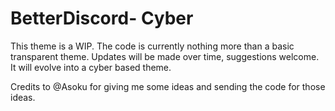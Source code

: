 # BetterDiscord- Cyber
This theme is a WIP. The code is currently nothing more than a basic transparent theme. Updates will be made over time, suggestions welcome. It will evolve into a cyber based theme.

Credits to @Asoku for giving me some ideas and sending the code for those ideas.
